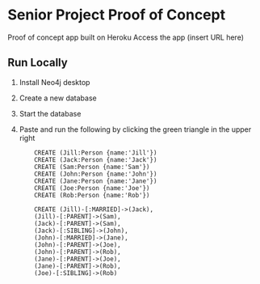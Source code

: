 # Senior Project Proof of Concept

Proof of concept app built on Heroku
Access the app (insert URL here)

## Run Locally

1. Install Neo4j desktop
2. Create a new database
3. Start the database
4. Paste and run the following by clicking the green triangle in the upper right

    ```cypher
        CREATE (Jill:Person {name:'Jill'})
        CREATE (Jack:Person {name:'Jack'})
        CREATE (Sam:Person {name:'Sam'})
        CREATE (John:Person {name:'John'})
        CREATE (Jane:Person {name:'Jane'})
        CREATE (Joe:Person {name:'Joe'})
        CREATE (Rob:Person {name:'Rob'})

        CREATE (Jill)-[:MARRIED]->(Jack),
        (Jill)-[:PARENT]->(Sam),
        (Jack)-[:PARENT]->(Sam),
        (Jack)-[:SIBLING]->(John),
        (John)-[:MARRIED]->(Jane),
        (John)-[:PARENT]->(Joe),
        (John)-[:PARENT]->(Rob),
        (Jane)-[:PARENT]->(Joe),
        (Jane)-[:PARENT]->(Rob),
        (Joe)-[:SIBLING]->(Rob)
    ```
